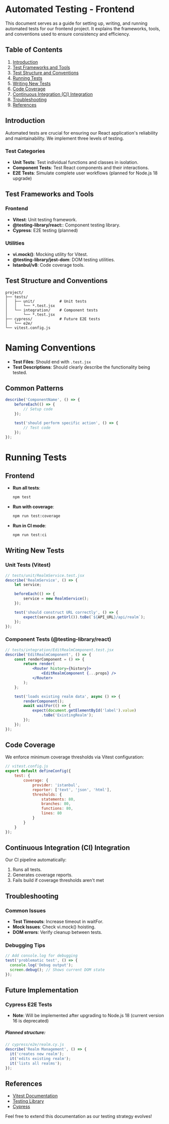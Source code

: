 # Automated Testing - Frontend

This document serves as a guide for setting up, writing, and running automated tests for our frontend project. It explains the frameworks, tools, and conventions used to ensure consistency and efficiency.

## Table of Contents

1. [Introduction](#introduction)
2. [Test Frameworks and Tools](#test-frameworks-and-tools)
3. [Test Structure and Conventions](#test-structure-and-conventions)
4. [Running Tests](#running-tests)
5. [Writing New Tests](#writing-new-tests)
6. [Code Coverage](#code-coverage)
7. [Continuous Integration (CI) Integration](#continuous-integration-ci-integration)
8. [Troubleshooting](#troubleshooting)
9. [References](#references)

## Introduction

Automated tests are crucial for ensuring our React application's reliability and maintainability. We implement three levels of testing.

### Test Categories

- **Unit Tests**: Test individual functions and classes in isolation.
- **Component Tests**: Test React components and their interactions.
- **E2E Tests**: Simulate complete user workflows (planned for Node.js 18 upgrade)

## Test Frameworks and Tools

### Frontend

- **Vitest**: Unit testing framework.
- **@testing-library/react:**: Component testing library.
- **Cypress**: E2E testing (planned)

### Utilities

- **vi.mock()**: Mocking utility for Vitest.
- **@testing-library/jest-dom**: DOM testing utilities.
- **Istanbul/v8**: Code coverage tools.

## Test Structure and Conventions


```plaintext
project/
├── tests/
│   ├── unit/           # Unit tests
│   │   └── *.test.jsx
│   └── integration/    # Component tests
│       └── *.test.jsx
├── cypress/            # Future E2E tests
│   └── e2e/
└── vitest.config.js

```
# Naming Conventions

- **Test Files**: Should end with `.test.jsx`
- **Test Descriptions**: Should clearly describe the functionality being tested.

## Common Patterns

```jsx
describe('ComponentName', () => {
    beforeEach(() => {
        // Setup code
    });

    test('should perform specific action', () => {
        // Test code
    });
});
```

# Running Tests

## Frontend

- **Run all tests**:
  ```bash
  npm test
  ```

- **Run with coverage**:
  ```bash
  npm run test:coverage
  ```
- **Run in CI mode**:
  ```bash
  npm run test:ci
  ```

## Writing New Tests

### Unit Tests (Vitest)
```jsx
// tests/unit/RealmService.test.jsx
describe('RealmService', () => {
    let service;

    beforeEach(() => {
        service = new RealmService();
    });

    test('should construct URL correctly', () => {
        expect(service.getUrl()).toBe(`${API_URL}/api/realm`);
    });
});
```
### Component Tests (@testing-library/react)
```jsx
// tests/integration/EditRealmComponent.test.jsx
describe('EditRealmComponent', () => {
    const renderComponent = () => {
        return render(
            <Router history={history}>
                <EditRealmComponent {...props} />
            </Router>
        );
    };

    test('loads existing realm data', async () => {
        renderComponent();
        await waitFor(() => {
            expect(document.getElementById('label').value)
                .toBe('ExistingRealm');
        });
    });
});
```


## Code Coverage
We enforce minimum coverage thresholds via Vitest configuration:
```js
// vitest.config.js
export default defineConfig({
    test: {
        coverage: {
            provider: 'istanbul',
            reporter: ['text', 'json', 'html'],
            thresholds: {
                statements: 80,
                branches: 80,
                functions: 80,
                lines: 80
            }
        }
    }
});
```
## Continuous Integration (CI) Integration
Our CI pipeline automatically:
1. Runs all tests.
2. Generates coverage reports.
3. Fails build if coverage thresholds aren't met

## Troubleshooting

### Common Issues
- **Test Timeouts**: Increase timeout in waitFor.
- **Mock Issues**: Check vi.mock() hoisting.
- **DOM errors**: Verify cleanup between tests.

### Debugging Tips
  ```jsx
  // Add console.log for debugging
test('problematic test', () => {
    console.log('Debug output');
    screen.debug(); // Shows current DOM state
});
  ```
## Future Implementation
### Cypress E2E Tests
- **Note**: Will be implemented after upgrading to Node.js 18 (current version 16 is deprecated)
##### Planned structure:
  ```jsx
// cypress/e2e/realm.cy.js
describe('Realm Management', () => {
    it('creates new realm');
    it('edits existing realm');
    it('lists all realms');
});
  ```

## References
- [Vitest Documentation](https://vitest.dev/)
- [Testing Library](https://testing-library.com/docs/react-testing-library/intro/)
- [Cypress](https://docs.cypress.io/app/get-started/why-cypress)

Feel free to extend this documentation as our testing strategy evolves!



